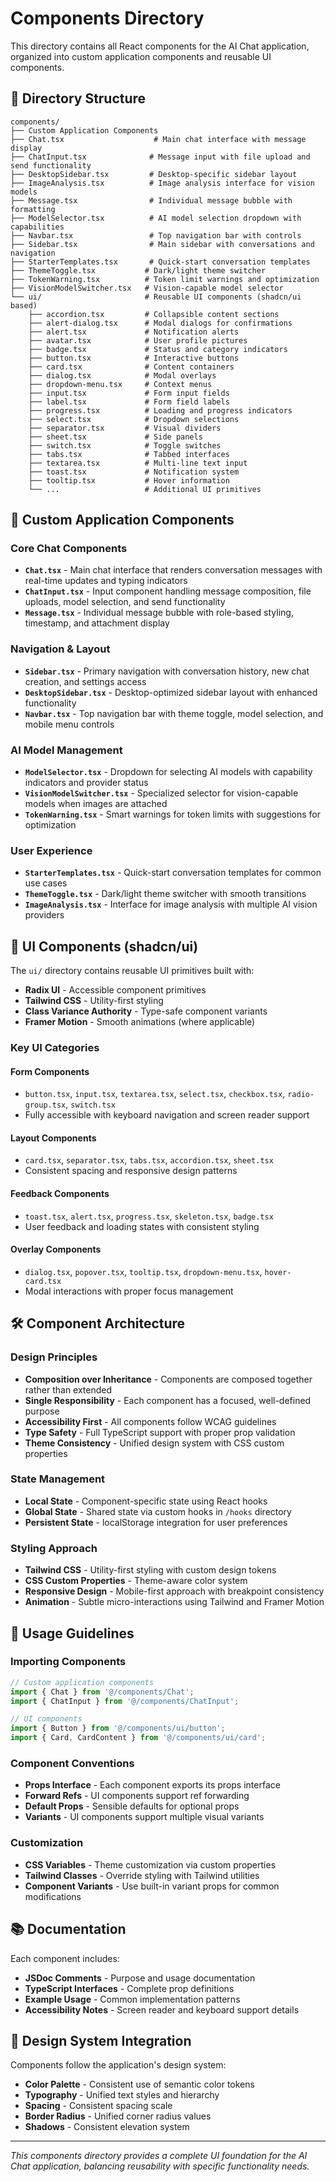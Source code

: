 # Components Directory

This directory contains all React components for the AI Chat application, organized into custom application components and reusable UI components.

## 📁 Directory Structure

```
components/
├── Custom Application Components
├── Chat.tsx                    # Main chat interface with message display
├── ChatInput.tsx              # Message input with file upload and send functionality
├── DesktopSidebar.tsx         # Desktop-specific sidebar layout
├── ImageAnalysis.tsx          # Image analysis interface for vision models
├── Message.tsx                # Individual message bubble with formatting
├── ModelSelector.tsx          # AI model selection dropdown with capabilities
├── Navbar.tsx                 # Top navigation bar with controls
├── Sidebar.tsx                # Main sidebar with conversations and navigation
├── StarterTemplates.tsx       # Quick-start conversation templates
├── ThemeToggle.tsx           # Dark/light theme switcher
├── TokenWarning.tsx          # Token limit warnings and optimization
├── VisionModelSwitcher.tsx   # Vision-capable model selector
└── ui/                       # Reusable UI components (shadcn/ui based)
    ├── accordion.tsx         # Collapsible content sections
    ├── alert-dialog.tsx      # Modal dialogs for confirmations
    ├── alert.tsx             # Notification alerts
    ├── avatar.tsx            # User profile pictures
    ├── badge.tsx             # Status and category indicators
    ├── button.tsx            # Interactive buttons
    ├── card.tsx              # Content containers
    ├── dialog.tsx            # Modal overlays
    ├── dropdown-menu.tsx     # Context menus
    ├── input.tsx             # Form input fields
    ├── label.tsx             # Form field labels
    ├── progress.tsx          # Loading and progress indicators
    ├── select.tsx            # Dropdown selections
    ├── separator.tsx         # Visual dividers
    ├── sheet.tsx             # Side panels
    ├── switch.tsx            # Toggle switches
    ├── tabs.tsx              # Tabbed interfaces
    ├── textarea.tsx          # Multi-line text input
    ├── toast.tsx             # Notification system
    ├── tooltip.tsx           # Hover information
    └── ...                   # Additional UI primitives
```

## 🎯 Custom Application Components

### Core Chat Components
- **`Chat.tsx`** - Main chat interface that renders conversation messages with real-time updates and typing indicators
- **`ChatInput.tsx`** - Input component handling message composition, file uploads, model selection, and send functionality
- **`Message.tsx`** - Individual message bubble with role-based styling, timestamp, and attachment display

### Navigation & Layout
- **`Sidebar.tsx`** - Primary navigation with conversation history, new chat creation, and settings access
- **`DesktopSidebar.tsx`** - Desktop-optimized sidebar layout with enhanced functionality
- **`Navbar.tsx`** - Top navigation bar with theme toggle, model selection, and mobile menu controls

### AI Model Management
- **`ModelSelector.tsx`** - Dropdown for selecting AI models with capability indicators and provider status
- **`VisionModelSwitcher.tsx`** - Specialized selector for vision-capable models when images are attached
- **`TokenWarning.tsx`** - Smart warnings for token limits with suggestions for optimization

### User Experience
- **`StarterTemplates.tsx`** - Quick-start conversation templates for common use cases
- **`ThemeToggle.tsx`** - Dark/light theme switcher with smooth transitions
- **`ImageAnalysis.tsx`** - Interface for image analysis with multiple AI vision providers

## 🧩 UI Components (shadcn/ui)

The `ui/` directory contains reusable UI primitives built with:
- **Radix UI** - Accessible component primitives
- **Tailwind CSS** - Utility-first styling
- **Class Variance Authority** - Type-safe component variants
- **Framer Motion** - Smooth animations (where applicable)

### Key UI Categories

#### **Form Components**
- `button.tsx`, `input.tsx`, `textarea.tsx`, `select.tsx`, `checkbox.tsx`, `radio-group.tsx`, `switch.tsx`
- Fully accessible with keyboard navigation and screen reader support

#### **Layout Components** 
- `card.tsx`, `separator.tsx`, `tabs.tsx`, `accordion.tsx`, `sheet.tsx`
- Consistent spacing and responsive design patterns

#### **Feedback Components**
- `toast.tsx`, `alert.tsx`, `progress.tsx`, `skeleton.tsx`, `badge.tsx`
- User feedback and loading states with consistent styling

#### **Overlay Components**
- `dialog.tsx`, `popover.tsx`, `tooltip.tsx`, `dropdown-menu.tsx`, `hover-card.tsx`
- Modal interactions with proper focus management

## 🛠️ Component Architecture

### Design Principles
- **Composition over Inheritance** - Components are composed together rather than extended
- **Single Responsibility** - Each component has a focused, well-defined purpose
- **Accessibility First** - All components follow WCAG guidelines
- **Type Safety** - Full TypeScript support with proper prop validation
- **Theme Consistency** - Unified design system with CSS custom properties

### State Management
- **Local State** - Component-specific state using React hooks
- **Global State** - Shared state via custom hooks in `/hooks` directory
- **Persistent State** - localStorage integration for user preferences

### Styling Approach
- **Tailwind CSS** - Utility-first styling with custom design tokens
- **CSS Custom Properties** - Theme-aware color system
- **Responsive Design** - Mobile-first approach with breakpoint consistency
- **Animation** - Subtle micro-interactions using Tailwind and Framer Motion

## 🔧 Usage Guidelines

### Importing Components
```typescript
// Custom application components
import { Chat } from '@/components/Chat';
import { ChatInput } from '@/components/ChatInput';

// UI components
import { Button } from '@/components/ui/button';
import { Card, CardContent } from '@/components/ui/card';
```

### Component Conventions
- **Props Interface** - Each component exports its props interface
- **Forward Refs** - UI components support ref forwarding
- **Default Props** - Sensible defaults for optional props
- **Variants** - UI components support multiple visual variants

### Customization
- **CSS Variables** - Theme customization via custom properties
- **Tailwind Classes** - Override styling with Tailwind utilities  
- **Component Variants** - Use built-in variant props for common modifications

## 📚 Documentation

Each component includes:
- **JSDoc Comments** - Purpose and usage documentation
- **TypeScript Interfaces** - Complete prop definitions
- **Example Usage** - Common implementation patterns
- **Accessibility Notes** - Screen reader and keyboard support details

## 🎨 Design System Integration

Components follow the application's design system:
- **Color Palette** - Consistent use of semantic color tokens
- **Typography** - Unified text styles and hierarchy
- **Spacing** - Consistent spacing scale
- **Border Radius** - Unified corner radius values
- **Shadows** - Consistent elevation system

---

*This components directory provides a complete UI foundation for the AI Chat application, balancing reusability with specific functionality needs.*
